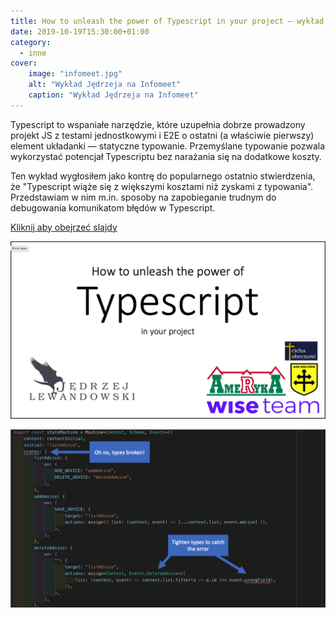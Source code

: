 ```yaml
---
title: How to unleash the power of Typescript in your project — wykład na Infomeet Wrocław
date: 2019-10-19T15:30:00+01:00
category:
  - inne
cover:
    image: "infomeet.jpg"
    alt: "Wykład Jędrzeja na Infomeet"
    caption: "Wykład Jędrzeja na Infomeet"
---
```


Typescript to wspaniałe narzędzie, które uzupełnia dobrze prowadzony projekt JS z testami jednostkowymi i E2E o ostatni (a właściwie pierwszy) element układanki — statyczne typowanie. Przemyślane typowanie pozwala wykorzystać potencjał Typescriptu bez narażania się na dodatkowe koszty. 

Ten wykład wygłosiłem jako kontrę do popularnego ostatnio stwierdzenia, że "Typescript wiąże się z większymi kosztami niż zyskami z typowania". Przedstawiam w nim m.in. sposoby na zapobieganie trudnym do debugowania komunikatom błędów w Typescript.

[Kliknij aby obejrzeć slajdy](/infomeet19-typescript-keynote-1.0.0.pdf)

[![Prezentacja InfoMeet](./title-slide.png)](/infomeet19-typescript-keynote-1.0.0.pdf)

![Jeden ze slajdów pokazujący jak powstają te niesławne długie i mylące wiadomości z błędami w Typescript](./slides.png)
